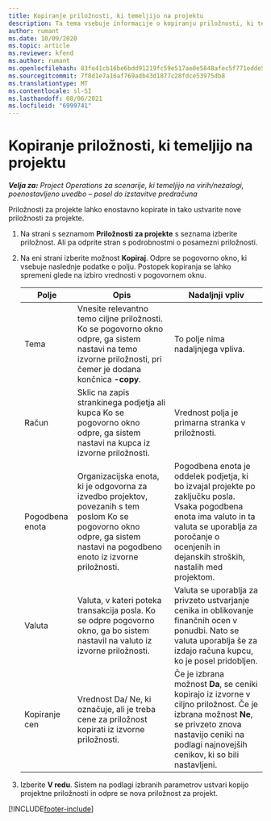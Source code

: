 ```yaml
---
title: Kopiranje priložnosti, ki temeljijo na projektu
description: Ta tema vsebuje informacije o kopiranju priložnosti, ki temeljijo na projektih, v aplikaciji Project Operations.
author: rumant
ms.date: 10/09/2020
ms.topic: article
ms.reviewer: kfend
ms.author: rumant
ms.openlocfilehash: 83fe41cb16be6bdd91219fc59e517ae0e5848afec5f771edde575bb5c24f9865
ms.sourcegitcommit: 7f8d1e7a16af769adb43d1877c28fdce53975db8
ms.translationtype: MT
ms.contentlocale: sl-SI
ms.lasthandoff: 08/06/2021
ms.locfileid: "6999741"
---
```

# <a name="copy-project-based-opportunities"></a>Kopiranje priložnosti, ki temeljijo na projektu

_**Velja za:** Project Operations za scenarije, ki temeljijo na virih/nezalogi, poenostavljeno uvedbo – posel do izstavitve predračuna_


Priložnosti za projekte lahko enostavno kopirate in tako ustvarite nove priložnosti za projekte. 

1. Na strani s seznamom **Priložnosti za projekte** s seznama izberite priložnost. Ali pa odprite stran s podrobnostmi o posamezni priložnosti. 
2. Na eni strani izberite možnost **Kopiraj**. Odpre se pogovorno okno, ki vsebuje naslednje podatke o polju. Postopek kopiranja se lahko spremeni glede na izbiro vrednosti v pogovornem oknu.

    | **Polje** | **Opis** | **Nadaljnji vpliv** |
    | --- | --- | --- |
    | Tema | Vnesite relevantno temo ciljne priložnosti. Ko se pogovorno okno odpre, ga sistem nastavi na temo izvorne priložnosti, pri čemer je dodana končnica **-copy**. | To polje nima nadaljnjega vpliva. |
    | Račun | Sklic na zapis strankinega podjetja ali kupca Ko se pogovorno okno odpre, ga sistem nastavi na kupca iz izvorne priložnosti. | Vrednost polja je primarna stranka v priložnosti. |
    | Pogodbena enota | Organizacijska enota, ki je odgovorna za izvedbo projektov, povezanih s tem poslom Ko se pogovorno okno odpre, ga sistem nastavi na pogodbeno enoto iz izvorne priložnosti. | Pogodbena enota je oddelek podjetja, ki bo izvajal projekte po zaključku posla. Vsaka pogodbena enota ima valuto in ta valuta se uporablja za poročanje o ocenjenih in dejanskih stroških, nastalih med projektom. |
    | Valuta | Valuta, v kateri poteka transakcija posla. Ko se odpre pogovorno okno, ga bo sistem nastavil na valuto iz izvorne priložnosti. | Valuta se uporablja za privzeto ustvarjanje cenika in oblikovanje finančnih ocen v ponudbi. Nato se valuta uporablja še za izdajo računa kupcu, ko je posel pridobljen. |
    | Kopiranje cen | Vrednost Da/ Ne, ki označuje, ali je treba cene za priložnost kopirati iz izvorne priložnosti. | Če je izbrana možnost **Da**, se ceniki kopirajo iz izvorne v ciljno priložnost. Če je izbrana možnost **Ne**, se privzeto znova nastavijo ceniki na podlagi najnovejših cenikov, ki so bili nastavljeni. |

3. Izberite **V redu**. Sistem na podlagi izbranih parametrov ustvari kopijo projektne priložnosti in odpre se nova priložnost za projekt.


[!INCLUDE[footer-include](../includes/footer-banner.md)]